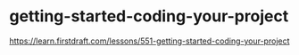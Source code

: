 # getting-started-coding-your-project

https://learn.firstdraft.com/lessons/551-getting-started-coding-your-project
